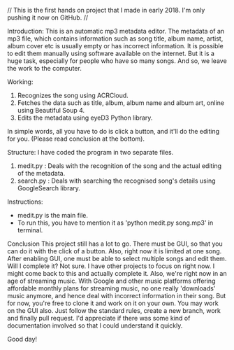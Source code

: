 // This is the first hands on project that I made in early 2018. I'm only pushing it now on GitHub. //

Introduction:
This is an automatic mp3 metadata editor. The metadata of an mp3 file, which contains information such as song title, album name, artist, album cover etc is usually empty or has incorrect information. 
It is possible to edit them manually using software available on the internet. But it is a huge task, especially for people who have so many songs.
And so, we leave the work to the computer. 

Working:
1) Recognizes the song using ACRCloud.
2) Fetches the data such as title, album, album name and album art, online using Beautiful Soup 4.
3) Edits the metadata using eyeD3 Python library. 

In simple words, all you have to do is click a button, and it'll do the editing for you. (Please read conclusion at the bottom).


Structure:
I have coded the program in two separate files. 
1) medit.py : Deals with the recognition of the song and the actual editing of the metadata.
2) search.py : Deals with searching the recognised song's details using GoogleSearch library.


Instructions:
* medit.py is the main file. 
* To run this, you have to mention it as 'python medit.py song.mp3' in terminal.


Conclusion
This project still has a lot to go. There must be GUI, so that you can do it with the click of a button. Also, right now it is limited at one song. After enabling GUI, one must be able to select multiple songs and edit them. 
Will I complete it? Not sure. I have other projects to focus on right now. I might come back to this and actually complete it. 
Also, we're right now in an age of streaming music. With Google and other music platforms offering affordable monthly plans for streaming music, no one really 'downloads' music anymore, and hence deal with incorrect information in their song. 
But for now, you're free to clone it and work on it on your own. You may work on the GUI also.
Just follow the standard rules, create a new branch, work and finally pull request. I'd appreciate if there was some kind of documentation involved so that I could understand it quickly. 

Good day!
